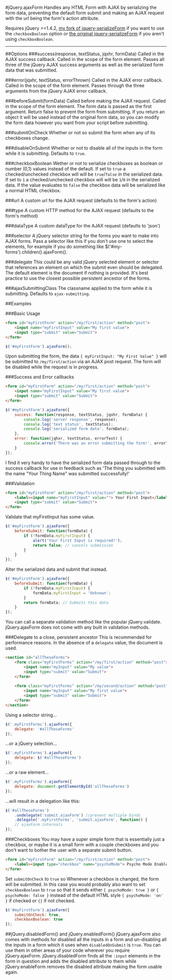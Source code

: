#jQuery.ajaxForm
Handles any HTML Form with AJAX by serializing the form data, preventing the default form submit and making an AJAX request with the url being the form's action attribute.

Requires jQuery >=1.4.2, [my fork of jquery-serializeForm][1] if you want to use the `checkboxBoolean` option or [the original jquery-serializeForm][2] if you aren't using `checkboxBoolean`.

 ---
 
##Options
###success(response, textStatus, jqxhr, formData)
Called in the AJAX success callback. Called in the scope of the form element. Passes all three of the jQuery AJAX success arguments as well as the serialized form data that was submitted.

###error(jqxhr, textStatus, errorThrown)
Called in the AJAX error callback. Called in the scope of the form element. Passes through the three arguments from the jQuery AJAX error callback.

###beforeSubmit(formData)
Called before making the AJAX request. Called in the scope of the form element. The form data is passed as the first argument. Return false to prevent the form from submitting. If you return an object it will be used instead of the original form data, so you can modify the form data however you want from your script before submitting.

###submitOnCheck
Whether or not so submit the form when any of its checkboxes change.

###disableOnSubmit 
Whether or not to disable all of the inputs in the form while it is submitting. Defaults to `true`.

###checkboxBoolean
Wether or not to serialize checkboxes as boolean or number (0,1) values instead of the default. If set to `true` a checked/unchecked checkbox will will be `true`/`false` in the serialized data. If set to `1` a checked/unchecked checkbox will will be `1`/`0` in the serialized data. If the value evaluates to `false` the checkbox data will be serialized like a normal HTML checkbox.

###url
A custom url for the AJAX request (defaults to the form's action)

###type
A custom HTTP method for the AJAX request (defaults to the form's method)

###dataType
A custom dataType for the AJAX request (defaults to 'json')

###selector
A jQuery selector string for the forms you want to make into AJAX forms. Pass a selector like this if you don't use one to select the elements, for example if you do something like $('#my-forms').children().ajaxForm().

###delegate
This could be any valid jQuery selected element or selector that references an element on which the submit even should be delegated. The default element is the document if nothing is provided. It's best practice to use the closest possible persistent ancestor of the forms.

###ajaxSubmittingClass
The classname applied to the form while it is submitting. Defaults to `ajax-submitting`.

##Examples

###Basic Usage

```html
<form id="myFirstForm" action="/my/first/action" method="post">
    <input name="myFirstInput" value="My first value">
    <input type="submit" value="Submit">
</form>
```

```javascript
$('#myFirstForm').ajaxForm();
```

Upon submitting the form, the data `{ myFirstInput: "My First Value" }` will be submitted to `/my/first/action` via an AJAX post request. The form will be disabled while the request is in progress.

###Success and Error callbacks
```html
<form id="myFirstForm" action="/my/first/action" method="post">
    <input name="myFirstInput" value="My first value">
    <input type="submit" value="Submit">
</form>
```

```javascript
$('#myFirstForm').ajaxForm({
    success: function(response, textStatus, jqxhr, formData) {
        console.log('server response', response);
        console.log('text status', textStatus);
        console.log('serialized form data', formData);
    },
    error: function(jqhxr, textStatus, errorText) {
        console.error('There was an error submitting the form!', errorText);
    }
});
```

I find it very handy to have the serialized form data passed through to the success callback for use in feedback such as 'The thing you submitted with the name "Your Thing Name" was submitted successfully!' 

###Validation

```html
<form id="myFirstForm" action="/my/first/action" method="post">
    <label><input name="myFirstInput" value=""> Your First Input</label>
    <input type="submit" value="Submit">
</form>
```

Validate that myFirstInput has some value.
```javascript
$('#myFirstForm').ajaxForm({
    beforeSubmit: function(formData) {
        if (!formData.myFirstInput) {
            alert('Your First Input is required!');
            return false; // cancels submission
        }
    }
});
```

Alter the serialized data and submit that instead.
```javascript
$('#myFirstForm').ajaxForm({
    beforeSubmit: function(formData) {
        if (!formData.myFirstInput) {
            formData.myFirstInput = 'Unknown';
        }
        return formData; // Submits this data
    }
});
```

You can call a separate validation method like the popular jQuery.validate. jQuery.ajaxForm does not come with any built in validation methods.

###Delegate to a close, persistent ancestor
This is recommended for performance reasons. In the absence of a `delegate` value, the document is used.

```html
<section id="allTheseForms">
    <form class="myFirstForms" action="/my/first/action" method="post">
        <input name="myInput" value="My value">
        <input type="submit" value="Submit">
    </form>
    
    <form class="myFirstForms" action="/my/second/action" method="post">
        <input name="myInput" value="My first value">
        <input type="submit" value="Submit">
    </form>
</section>
```

Using a selector string...
```javascript
$('.myFirstForms').ajaxForm({
    delegate: '#allTheseForms'
});
```

...or a jQuery selection...
```javascript
$('.myFirstForms').ajaxForm({
    delegate: $('#allTheseForms')
});
```

...or a raw element...
```javascript
$('.myFirstForms').ajaxForm({
    delegate: document.getElementById('allTheseForms')
});
```

...will result in a delegation like this:
```javascript
$('#allTheseForms')
    .undelegate('submit.ajaxForm') //prevent multiple binds
    .delegate('.myFirstForms', 'submit.ajaxForm', function() {
    // ajaxForm internals
});
```

###Checkboxes
You may have a super simple form that is essentially just a checkbox, or maybe it is a small form with a couple checkboxes and you don't want to bother the user with a separate submit button.
```html
<form id="myFirstForm" action="/my/first/action" method="post">
    <label><input type="checkbox" name="psychoMode"> Psycho Mode Enabled</label>
</form>
```

Set `submitOnCheck` to `true` so Whenever a checkbox is changed, the form will be submitted. In this case you would probably also want to set `checkboxBoolean` to `true` so that it sends either `{ psychoMode: true }` or `{ psychoMode: false }` instead of the default HTML style `{ psychoMode: 'on' }` if checked or `{}` if not checked.
```javascript
$('#myFirstForm').ajaxForm({
    submitOnCheck: true,
    checkboxBoolean: true
});
```

##jQuery.disabledForm() and jQuery.enabledForm()
jQuery.ajaxForm also comes with methods for disabled all the inputs in a form and un-disabling all the inputs in a form which it uses when `disabledOnSubmit` is `true`. You can use them in other areas of your code wherever you require jQuery.ajaxForm. jQuery.disabledForm finds all the `:input` elements in the form in question and adds the disabled attribute to them while jQuery.enableForm removes the disabled attribute making the form usable again. 

  [1]: https://github.com/rgrwkmn/jquery-serializeForm
  [2]: https://github.com/danheberden/jquery-serializeForm